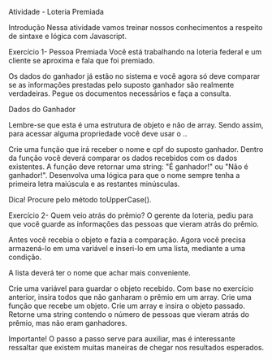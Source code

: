 Atividade - Loteria Premiada

Introdução
Nessa atividade vamos treinar nossos conhecimentos a respeito de sintaxe e lógica com Javascript.

Exercício 1- Pessoa Premiada
Você está trabalhando na loteria federal e um cliente se aproxima e fala que foi premiado.

Os dados do ganhador já estão no sistema e você agora só deve comparar se as informações prestadas pelo suposto ganhador são realmente verdadeiras. Pegue os documentos necessários e faça a consulta.

Dados do Ganhador

 <!-- let ganhador = {
    nome: 'Adamastor',
    nascimento: '16/09/1986',
    cpf: '123.321.789-98',
    estadoCivil: 'Casado'
} -->

Lembre-se que esta é uma estrutura de objeto e não de array. Sendo assim, para acessar alguma propriedade você deve usar o ..

Crie uma função que irá receber o nome e cpf do suposto ganhador.
Dentro da função você deverá comparar os dados recebidos com os dados existentes.
A função deve retornar uma string: "É ganhador!" ou "Não é ganhador!".
Desenvolva uma lógica para que o nome sempre tenha a primeira letra maiúscula e as restantes minúsculas.

Dica!
Procure pelo método toUpperCase().

Exercício 2- Quem veio atrás do prêmio?
O gerente da loteria, pediu para que você guarde as informações das pessoas que vieram atrás do prêmio.

Antes você recebia o objeto e fazia a comparação. Agora você precisa armazená-lo em uma variável e inseri-lo em uma lista, mediante a uma condição.

A lista deverá ter o nome que achar mais conveniente.

Crie uma variável para guardar o objeto recebido.
Com base no exercício anterior, insira todos que não ganharam o prêmio em um array.
Crie uma função que recebe um objeto.
Crie um array e insira o objeto passado.
Retorne uma string contendo o número de pessoas que vieram atrás do prêmio, mas não eram ganhadores.

Importante!
O passo a passo serve para auxiliar, mas é interessante ressaltar que existem muitas maneiras de chegar nos resultados esperados.